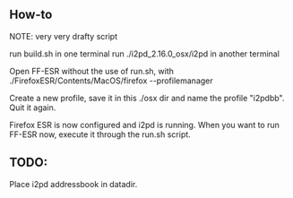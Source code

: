 ## How-to
NOTE: very very drafty script

run build.sh in one terminal
run ./i2pd_2.16.0_osx/i2pd in another terminal

Open FF-ESR without the use of run.sh, with ./FirefoxESR/Contents/MacOS/firefox --profilemanager

Create a new profile, save it in this ./osx dir and name the profile "i2pdbb". Quit it again.

Firefox ESR is now configured and i2pd is running. When you want to run FF-ESR now, execute it through the run.sh script.

## TODO:
Place i2pd addressbook in datadir.